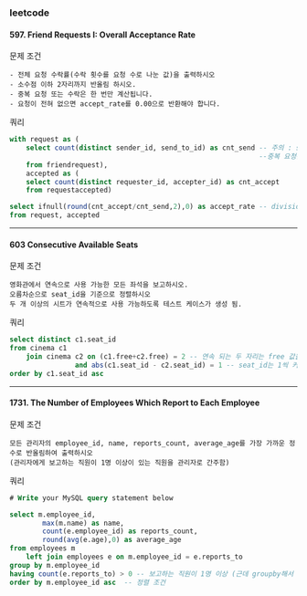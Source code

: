 ### leetcode 
#### 597. Friend Requests I: Overall Acceptance Rate
문제 조건
```
- 전체 요청 수락률(수락 횟수를 요청 수로 나눈 값)을 출력하시오
- 소수점 이하 2자리까지 반올림 하시오. 
- 중복 요청 또는 수락은 한 번만 계산됩니다.
- 요청이 전혀 없으면 accept_rate를 0.00으로 반환해야 합니다. 
```

쿼리
```sql
with request as (
    select count(distinct sender_id, send_to_id) as cnt_send -- 주의 : sender와 send_to를 모두 고려해야 함(1,2 = 2,1).
                                                             --중복 요청은 한 번만 계산하기 위해 distinct를 사용. 
    from friendrequest), 
    accepted as (
    select count(distinct requester_id, accepter_id) as cnt_accept
    from requestaccepted)

select ifnull(round(cnt_accept/cnt_send,2),0) as accept_rate -- division by zero 에러를 막기 위해 ifnull 사용 
from request, accepted
```
---------------------------------
#### 603 Consecutive Available Seats
문제 조건
```
영화관에서 연속으로 사용 가능한 모든 좌석을 보고하시오.
오름차순으로 seat_id을 기준으로 정렬하시오
두 개 이상의 시트가 연속적으로 사용 가능하도록 테스트 케이스가 생성 됨. 
```
쿼리
```sql
select distinct c1.seat_id
from cinema c1
    join cinema c2 on (c1.free+c2.free) = 2 -- 연속 되는 두 자리는 free 값을 더했을 때 2가 나옴
                and abs(c1.seat_id - c2.seat_id) = 1 -- seat_id는 1씩 커져야 함 
order by c1.seat_id asc
```
-----------------------------
#### 1731. The Number of Employees Which Report to Each Employee
문제 조건
```
모든 관리자의 employee_id, name, reports_count, average_age를 가장 가까운 정수로 반올림하여 출력하시오
(관리자에게 보고하는 직원이 1명 이상이 있는 직원을 관리자로 간주함)
```
쿼리 
```sql
# Write your MySQL query statement below

select m.employee_id,
        max(m.name) as name,
        count(e.employee_id) as reports_count,
        round(avg(e.age),0) as average_age
from employees m
    left join employees e on m.employee_id = e.reports_to
group by m.employee_id 
having count(e.reports_to) > 0 -- 보고하는 직원이 1명 이상 (근데 groupby해서 상관없지 않나?) 
order by m.employee_id asc  -- 정렬 조건 
```
